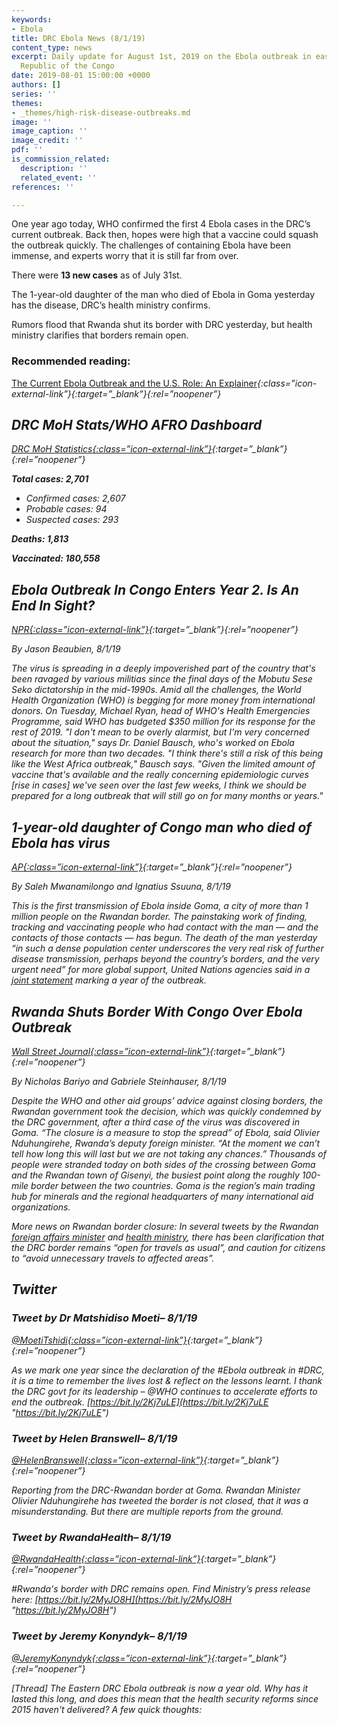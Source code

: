 ```yaml
---
keywords:
- Ebola
title: DRC Ebola News (8/1/19)
content_type: news
excerpt: Daily update for August 1st, 2019 on the Ebola outbreak in eastern Democratic
  Republic of the Congo
date: 2019-08-01 15:00:00 +0000
authors: []
series: ''
themes:
- _themes/high-risk-disease-outbreaks.md
image: ''
image_caption: ''
image_credit: ''
pdf: ''
is_commission_related:
  description: ''
  related_event: ''
references: ''

---
```

One year ago today, WHO confirmed the first 4 Ebola cases in the DRC’s current outbreak. Back then, hopes were high that a vaccine could squash the outbreak quickly. The challenges of containing Ebola have been immense, and experts worry that it is still far from over.

There were **13 new cases** as of July 31st.

The 1-year-old daughter of the man who died of Ebola in Goma yesterday has the disease, DRC’s health ministry confirms.

Rumors flood that Rwanda shut its border with DRC yesterday, but health ministry clarifies that borders remain open.

### Recommended reading:

[The Current Ebola Outbreak and the U.S. Role: An Explainer](https://www.kff.org/global-health-policy/issue-brief/the-current-ebola-outbreak-and-the-u-s-role-an-explainer/)<i/>{:class=”icon-external-link”}{:target=”_blank”}{:rel=”noopener”}

## DRC MoH Stats/WHO AFRO Dashboard

[DRC MoH Statistics<i/>{:class=”icon-external-link”}](https://mailchi.mp/sante.gouv.cd/ebola_kivu_31juil19?e=34c0620338){:target=”_blank”}{:rel=”noopener”}

**Total cases: 2,701**

* Confirmed cases: 2,607
* Probable cases: 94
* Suspected cases: 293

**Deaths: 1,813**

**Vaccinated: 180,558**

## Ebola Outbreak In Congo Enters Year 2. Is An End In Sight?

[_NPR_<i/>{:class=”icon-external-link”}](https://www.npr.org/sections/goatsandsoda/2019/08/01/747012519/ebola-outbreak-in-congo-enters-year-2-is-an-end-in-sight?utm_source=Global+Health+NOW+Main+List&utm_campaign=e84b5a7910-EMAIL_CAMPAIGN_2019_07_31_09_25&utm_medium=email&utm_term=0_8d0d062dbd-e84b5a7910-2888645){:target=”_blank”}{:rel=”noopener”}

_By Jason Beaubien, 8/1/19_

The virus is spreading in a deeply impoverished part of the country that's been ravaged by various militias since the final days of the Mobutu Sese Seko dictatorship in the mid-1990s. Amid all the challenges, the World Health Organization (WHO) is begging for more money from international donors. On Tuesday, Michael Ryan, head of WHO's Health Emergencies Programme, said WHO has budgeted $350 million for its response for the rest of 2019. "I don't mean to be overly alarmist, but I'm very concerned about the situation," says Dr. Daniel Bausch, who's worked on Ebola research for more than two decades. "I think there's still a risk of this being like the West Africa outbreak," Bausch says. "Given the limited amount of vaccine that's available and the really concerning epidemiologic curves \[rise in cases\] we've seen over the last few weeks, I think we should be prepared for a long outbreak that will still go on for many months or years."

## 1-year-old daughter of Congo man who died of Ebola has virus

[_AP_<i/>{:class=”icon-external-link”}](https://www.apnews.com/2fb82f7c4efa478d84c9eca15767c6cc?utm_source=Global+Health+NOW+Main+List&utm_campaign=e84b5a7910-EMAIL_CAMPAIGN_2019_07_31_09_25&utm_medium=email&utm_term=0_8d0d062dbd-e84b5a7910-2888645){:target=”_blank”}{:rel=”noopener”}

_By Saleh Mwanamilongo and Ignatius Ssuuna, 8/1/19_

This is the first transmission of Ebola inside Goma, a city of more than 1 million people on the Rwandan border. The painstaking work of finding, tracking and vaccinating people who had contact with the man — and the contacts of those contacts — has begun. The death of the man yesterday “in such a dense population center underscores the very real risk of further disease transmission, perhaps beyond the country’s borders, and the very urgent need” for more global support, United Nations agencies said in a [joint statement](https://www.who.int/news-room/detail/31-07-2019-at-1-year-mark-we-mourn-the-lives-lost-and-call-for-solidarity) marking a year of the outbreak.

## Rwanda Shuts Border With Congo Over Ebola Outbreak

[_Wall Street Journal_<i/>{:class=”icon-external-link”}](https://www.wsj.com/articles/rwanda-shuts-border-with-congo-over-ebola-outbreak-11564657264){:target=”_blank”}{:rel=”noopener”}

_By Nicholas Bariyo and Gabriele Steinhauser, 8/1/19_

Despite the WHO and other aid groups’ advice against closing borders, the Rwandan government took the decision, which was quickly condemned by the DRC government, after a third case of the virus was discovered in Goma. “The closure is a measure to stop the spread” of Ebola, said Olivier Nduhungirehe, Rwanda’s deputy foreign minister. “At the moment we can’t tell how long this will last but we are not taking any chances.” Thousands of people were stranded today on both sides of the crossing between Goma and the Rwandan town of Gisenyi, the busiest point along the roughly 100-mile border between the two countries. Goma is the region’s main trading hub for minerals and the regional headquarters of many international aid organizations.

_More news on Rwandan border closure_: In several tweets by the Rwandan [foreign affairs minister](https://twitter.com/onduhungirehe/status/1156861703323299840) and [health ministry](https://twitter.com/RwandaGov/status/1156939342897700864), there has been clarification that the DRC border remains “open for travels as usual”, and caution for citizens to “avoid unnecessary travels to affected areas”.

## Twitter

### Tweet by Dr Matshidiso Moeti– 8/1/19

[@MoetiTshidi<i/>{:class=”icon-external-link”}](https://twitter.com/MoetiTshidi/status/1156925350036869120){:target=”_blank”}{:rel=”noopener”}

As we mark one year since the declaration of the #Ebola outbreak in #DRC, it is a time to remember the lives lost & reflect on the lessons learnt. I thank the DRC govt for its leadership – @WHO continues to accelerate efforts to end the outbreak. [https://bit.ly/2Kj7uLE](https://bit.ly/2Kj7uLE "https://bit.ly/2Kj7uLE")

### Tweet by Helen Branswell– 8/1/19

[@HelenBranswell<i/>{:class=”icon-external-link”}](https://twitter.com/HelenBranswell/status/1156892542480334849){:target=”_blank”}{:rel=”noopener”}

Reporting from the DRC-Rwandan border at Goma. Rwandan Minister Olivier Nduhungirehe has tweeted the border is not closed, that it was a misunderstanding. But there are multiple reports from the ground.

### Tweet by RwandaHealth– 8/1/19

[@RwandaHealth<i/>{:class=”icon-external-link”}](https://twitter.com/RwandaHealth/status/1156941008975867904){:target=”_blank”}{:rel=”noopener”}

\#Rwanda's border with DRC remains open. Find Ministry’s press release here: [https://bit.ly/2MyJO8H](https://bit.ly/2MyJO8H "https://bit.ly/2MyJO8H")

### Tweet by Jeremy Konyndyk– 8/1/19

[@JeremyKonyndyk<i/>{:class=”icon-external-link”}](https://twitter.com/JeremyKonyndyk/status/1156929782598242305){:target=”_blank”}{:rel=”noopener”}

\[_Thread_\] The Eastern DRC Ebola outbreak is now a year old. Why has it lasted this long, and does this mean that the health security reforms since 2015 haven't delivered? A few quick thoughts: